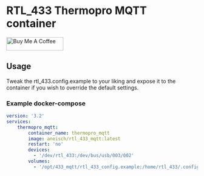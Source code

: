 # RTL_433 Thermopro MQTT container
<a href="https://www.buymeacoffee.com/aneisch" target="_blank"><img src="https://cdn.buymeacoffee.com/buttons/default-black.png" width="150px" height="35px" alt="Buy Me A Coffee" style="height: 35px !important;width: 150px !important;" ></a><br>

## Usage
Tweak the rtl_433.config.example to your liking and expose it to the container if you wish to override the default settings.

### Example docker-compose

```yaml
version: '3.2'
services:
    thermopro_mqtt:
        container_name: thermopro_mqtt
        image: aneisch/rtl_433_mqtt:latest
        restart: 'no'
        devices:
          - '/dev/rtl_433:/dev/bus/usb/003/002'
        volumes:
          - '/opt/433_mqtt/rtl_433_config.example:/home/rtl_433/.config/rtl_433.conf'
```

